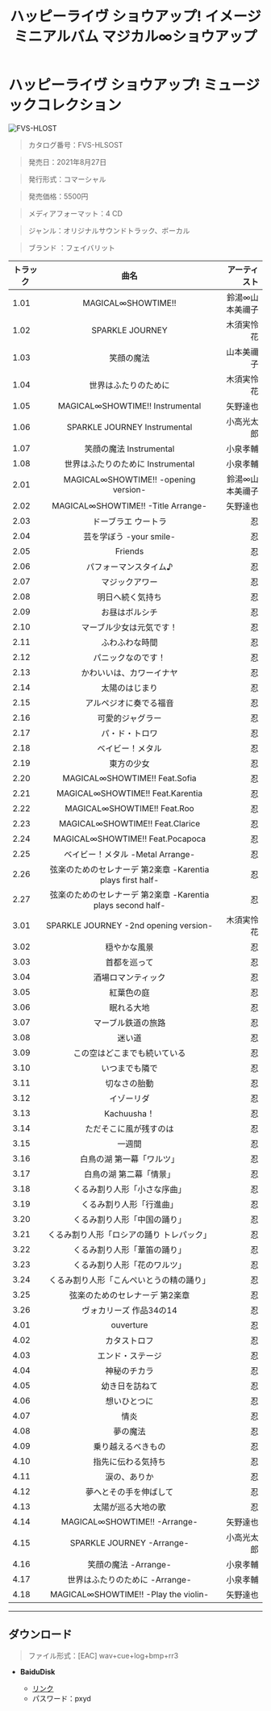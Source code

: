 ﻿---
layout: mypost
title: ハッピーライヴ ショウアップ! イメージミニアルバム マジカル∞ショウアップ
categories: [フェイバリット]
---

# ハッピーライヴ ショウアップ! ミュージックコレクション

![FVS-HLOST](FVS-HLOST-Cover.jpg)

> カタログ番号：FVS-HLSOST

> 発売日：2021年8月27日

> 発行形式：コマーシャル

> 発売価格：5500円

> メディアフォーマット：4 CD

> ジャンル：オリジナルサウンドトラック、ボーカル

> ブランド ：フェイバリット

| トラック | 曲名 | アーティスト |
| ------| :-----------: | -----: |
| 1.01 | MAGICAL∞SHOWTIME!!                | 鈴湯∞山本美禰子 |
| 1.02 | SPARKLE JOURNEY                   | 木須実怜花      |
| 1.03 | 笑顔の魔法                        | 山本美禰子      |
| 1.04 | 世界はふたりのために              | 木須実怜花      |
| 1.05 | MAGICAL∞SHOWTIME!! Instrumental   | 矢野達也        |
| 1.06 | SPARKLE JOURNEY Instrumental      | 小高光太郎      |
| 1.07 | 笑顔の魔法 Instrumental           | 小泉孝輔        |
| 1.08 | 世界はふたりのために Instrumental | 小泉孝輔        |
| 2.01 | MAGICAL∞SHOWTIME!! -opening version-                        | 鈴湯∞山本美禰子 |
| 2.02 | MAGICAL∞SHOWTIME!! -Title Arrange-                          | 矢野達也        |
| 2.03 | ドーブラエ ウートラ                                         | 忍              |
| 2.04 | 芸を学ぼう -your smile-                                     | 忍              |
| 2.05 | Friends                                                     | 忍              |
| 2.06 | パフォーマンスタイム♪                                       | 忍              |
| 2.07 | マジックアワー                                              | 忍              |
| 2.08 | 明日へ続く気持ち                                            | 忍              |
| 2.09 | お昼はボルシチ                                              | 忍              |
| 2.10 | マーブル少女は元気です！                                    | 忍              |
| 2.11 | ふわふわな時間                                              | 忍              |
| 2.12 | パニックなのです！                                          | 忍              |
| 2.13 | かわいいは、カワーイナヤ                                    | 忍              |
| 2.14 | 太陽のはじまり                                              | 忍              |
| 2.15 | アルペジオに奏でる福音                                      | 忍              |
| 2.16 | 可愛的ジャグラー                                            | 忍              |
| 2.17 | パ・ド・トロワ                                              | 忍              |
| 2.18 | ベイビー！メタル                                            | 忍              |
| 2.19 | 東方の少女                                                  | 忍              |
| 2.20 | MAGICAL∞SHOWTIME!! Feat.Sofia                               | 忍              |
| 2.21 | MAGICAL∞SHOWTIME!! Feat.Karentia                            | 忍              |
| 2.22 | MAGICAL∞SHOWTIME!! Feat.Roo                                 | 忍              |
| 2.23 | MAGICAL∞SHOWTIME!! Feat.Clarice                             | 忍              |
| 2.24 | MAGICAL∞SHOWTIME!! Feat.Pocapoca                            | 忍              |
| 2.25 | ベイビー！メタル -Metal Arrange-                            | 忍              |
| 2.26 | 弦楽のためのセレナーデ 第2楽章 -Karentia plays first half-  | 忍              |
| 2.27 | 弦楽のためのセレナーデ 第2楽章 -Karentia plays second half- | 忍              |
| 3.01 | SPARKLE JOURNEY -2nd opening version-     | 木須実怜花 |
| 3.02 | 穏やかな風景                              | 忍         |
| 3.03 | 首都を巡って                              | 忍         |
| 3.04 | 酒場ロマンティック                        | 忍         |
| 3.05 | 紅葉色の庭                                | 忍         |
| 3.06 | 眠れる大地                                | 忍         |
| 3.07 | マーブル鉄道の旅路                        | 忍         |
| 3.08 | 迷い道                                    | 忍         |
| 3.09 | この空はどこまでも続いている              | 忍         |
| 3.10 | いつまでも隣で                            | 忍         |
| 3.11 | 切なさの胎動                              | 忍         |
| 3.12 | イゾーリダ                                | 忍         |
| 3.13 | Kachuusha！                               | 忍         |
| 3.14 | ただそこに風が残すのは                    | 忍         |
| 3.15 | 一週間                                    | 忍         |
| 3.16 | 白鳥の湖 第一幕「ワルツ」                 | 忍         |
| 3.17 | 白鳥の湖 第二幕「情景」                   | 忍         |
| 3.18 | くるみ割り人形「小さな序曲」              | 忍         |
| 3.19 | くるみ割り人形「行進曲」                  | 忍         |
| 3.20 | くるみ割り人形「中国の踊り」              | 忍         |
| 3.21 | くるみ割り人形「ロシアの踊り トレパック」 | 忍         |
| 3.22 | くるみ割り人形「葦笛の踊り」              | 忍         |
| 3.23 | くるみ割り人形「花のワルツ」              | 忍         |
| 3.24 | くるみ割り人形「こんぺいとうの精の踊り」  | 忍         |
| 3.25 | 弦楽のためのセレナーデ 第2楽章            | 忍         |
| 3.26 | ヴォカリーズ 作品34の14                   | 忍         |
| 4.01 | ouverture                            | 忍         |
| 4.02 | カタストロフ                         | 忍         |
| 4.03 | エンド・ステージ                     | 忍         |
| 4.04 | 神秘のチカラ                         | 忍         |
| 4.05 | 幼き日を訪ねて                       | 忍         |
| 4.06 | 想いひとつに                         | 忍         |
| 4.07 | 情炎                                 | 忍         |
| 4.08 | 夢の魔法                             | 忍         |
| 4.09 | 乗り越えるべきもの                   | 忍         |
| 4.10 | 指先に伝わる気持ち                   | 忍         |
| 4.11 | 涙の、ありか                         | 忍         |
| 4.12 | 夢へとその手を伸ばして               | 忍         |
| 4.13 | 太陽が巡る大地の歌                   | 忍         |
| 4.14 | MAGICAL∞SHOWTIME!! -Arrange-         | 矢野達也   |
| 4.15 | SPARKLE JOURNEY -Arrange-            | 小高光太郎 |
| 4.16 | 笑顔の魔法 -Arrange-                 | 小泉孝輔   |
| 4.17 | 世界はふたりのために -Arrange-       | 小泉孝輔   |
| 4.18 | MAGICAL∞SHOWTIME!! -Play the violin- | 矢野達也   |




---
## ダウンロード
> ファイル形式：[EAC] wav+cue+log+bmp+rr3

  - **BaiduDisk**

    - [リンク](https://pan.baidu.com/s/1SnD_V6byYKAnhEcsuStkCg)
    - パスワード：pxyd
